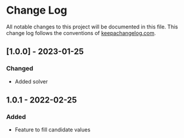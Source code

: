 # Change Log
All notable changes to this project will be documented in this file. This change log follows the conventions of [keepachangelog.com](http://keepachangelog.com/).

## [1.0.0] - 2023-01-25
### Changed
- Added solver

## 1.0.1 - 2022-02-25
### Added
- Feature to fill candidate values



[1.0.1]: https://github.com/Deaf-Clojurian/sudoku-solver/compare/1.0.0...1.0.1
